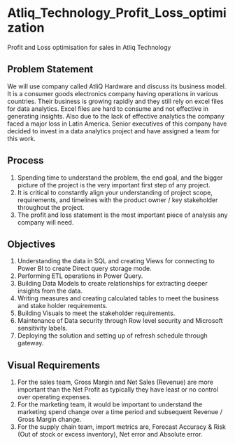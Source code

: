 # Atliq_Technology_Profit_Loss_optimization
Profit and Loss optimisation for sales in Atliq Technology

## Problem Statement
We will use company called AtliQ Hardware and discuss its business model. It is a consumer goods electronics company having operations in various countries. Their business is growing rapidly and they still rely on excel files for data analytics. Excel files are hard to consume and not effective in generating insights. Also due to the lack of effective analytics the company faced a major loss in Latin America.
Senior executives of this company have decided to invest in a data analytics project and have assigned a team for this work.

## Process
1. Spending time to understand the problem, the end goal, and the bigger picture of the project is the very important first step of any project.
2. It is critical to constantly align your understanding of project scope, requirements, and timelines with the product owner / key stakeholder throughout the project.
3. The profit and loss statement is the most important piece of analysis any company will need.

## Objectives
1. Understanding the data in SQL and creating Views for connecting to Power BI to create Direct query storage mode.
2. Performing ETL operations in Power Query.
3. Building Data Models to create relationships for extracting deeper insights from the data. 
4. Writing measures and creating calculated tables to meet the business and stake holder requirements.
5. Building Visuals to meet the stakeholder requirements.
6. Maintenance of Data security through Row level security and Microsoft sensitivity labels.
7. Deploying the solution and setting up of refresh schedule through gateway. 

## Visual Requirements
1. For the sales team, Gross Margin and Net Sales (Revenue) are more important than the Net Profit as typically they have least or no control over operating expenses.
2. For the marketing team, it would be important to understand the marketing spend change over a time period and subsequent Revenue / Gross Margin change.
3. For the supply chain team, import metrics are, Forecast Accuracy & Risk (Out of stock or excess inventory), Net error and Absolute error.
